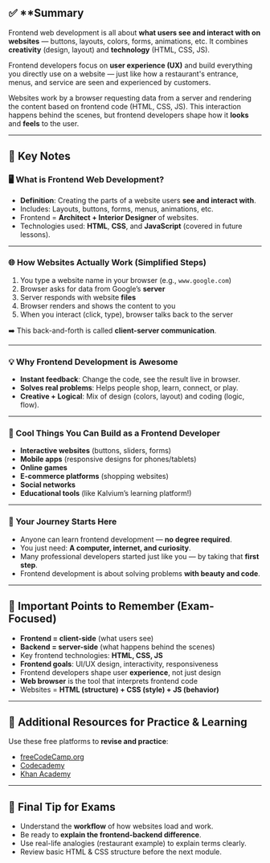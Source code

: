 ## ✅ **Summary

Frontend web development is all about **what users see and interact with on websites** — buttons, layouts, colors, forms, animations, etc. It combines **creativity** (design, layout) and **technology** (HTML, CSS, JS).

Frontend developers focus on **user experience (UX)** and build everything you directly use on a website — just like how a restaurant's entrance, menus, and service are seen and experienced by customers.

Websites work by a browser requesting data from a server and rendering the content based on frontend code (HTML, CSS, JS). This interaction happens behind the scenes, but frontend developers shape how it **looks** and **feels** to the user.

---

## 🧠 Key Notes

### 🖥️ What is Frontend Web Development?

- **Definition**: Creating the parts of a website users **see and interact with**.
- Includes: Layouts, buttons, forms, menus, animations, etc.
- Frontend = **Architect + Interior Designer** of websites.
- Technologies used: **HTML**, **CSS**, and **JavaScript** (covered in future lessons).

---

### 🌐 How Websites Actually Work (Simplified Steps)

1. You type a website name in your browser (e.g., `www.google.com`)
2. Browser asks for data from Google’s **server**
3. Server responds with website **files**
4. Browser renders and shows the content to you
5. When you interact (click, type), browser talks back to the server

➡️ This back-and-forth is called **client-server communication**.

---

### 💡 Why Frontend Development is Awesome

- **Instant feedback**: Change the code, see the result live in browser.
- **Solves real problems**: Helps people shop, learn, connect, or play.
- **Creative + Logical**: Mix of design (colors, layout) and coding (logic, flow).

---

### 🧰 Cool Things You Can Build as a Frontend Developer

- **Interactive websites** (buttons, sliders, forms)
- **Mobile apps** (responsive designs for phones/tablets)
- **Online games**
- **E-commerce platforms** (shopping websites)
- **Social networks**
- **Educational tools** (like Kalvium’s learning platform!)

---

### 🚀 Your Journey Starts Here

- Anyone can learn frontend development — **no degree required**.
- You just need: **A computer, internet, and curiosity**.
- Many professional developers started just like you — by taking that **first step**.
- Frontend development is about solving problems **with beauty and code**.

---

## 📘 Important Points to Remember (Exam-Focused)

- **Frontend = client-side** (what users see)
- **Backend = server-side** (what happens behind the scenes)
- Key frontend technologies: **HTML, CSS, JS**
- **Frontend goals**: UI/UX design, interactivity, responsiveness
- Frontend developers shape user **experience**, not just design
- **Web browser** is the tool that interprets frontend code
- Websites = **HTML (structure) + CSS (style) + JS (behavior)**

---

## 🔗 Additional Resources for Practice & Learning

Use these free platforms to **revise and practice**:

- [freeCodeCamp.org](https://www.freecodecamp.org/)
- [Codecademy](https://www.codecademy.com/)
- [Khan Academy](https://www.khanacademy.org/computing/computer-programming)

---

## 📌 Final Tip for Exams

- Understand the **workflow** of how websites load and work.
- Be ready to **explain the frontend-backend difference**.
- Use real-life analogies (restaurant example) to explain terms clearly.
- Review basic HTML & CSS structure before the next module.
